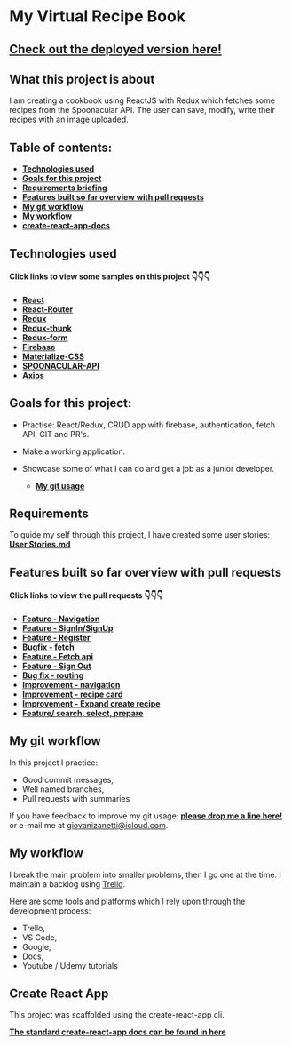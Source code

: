 # My Virtual Recipe Book

## [Check out the deployed version here!](https://virtualrecipebook.netlify.com)


## What this project is about

I am creating a cookbook using ReactJS with Redux which fetches some recipes from the Spoonacular API.
The user can save, modify, write their recipes with an image uploaded.  

## Table of contents:

- **[Technologies used](#technologies-used)**
- **[Goals for this project](#goals-for-this-project)**
- **[Requirements briefing](#requirements)**
- **[Features built so far overview with pull requests](#features-built-so-far-overview-with-pull-requests)**
- **[My git workflow](#my-git-workflow)**
- **[My workflow](#my-workflow)**
- **[create-react-app-docs](#create-react-app)**

## Technologies used

#### Click links to view some samples on this project 👇👇👇

- **[React](./src/components/recipe/RecipeList/index.js)**
- **[React-Router](.src/Router.js)**
- **[Redux](./src/reducers/recipes.js)**
- **[Redux-thunk](./src/actions/recipeActions.js)**
- **[Redux-form](./src/components/recipe/RecipeForm/index.js)**
- **[Firebase](https://firebase.google.com/)**
- **[Materialize-CSS](https://materializecss.com/)**
- **[SPOONACULAR-API](https://rapidapi.com/spoonacular/api/recipe-food-nutrition/details)**
- **[Axios](https://github.com/axios/axios)**

## Goals for this project:

- Practise: React/Redux, CRUD app with firebase, authentication, fetch API, GIT and PR's.
- Make a working application. 
- Showcase some of what I can do and get a job as a junior developer.

  - **[My git usage](#my-git-workflow)**


## Requirements

To guide my self through this project, I have created some user stories: **[User Stories.md](./userStories.md)**


## Features built so far overview with pull requests

#### Click links to view the pull requests 👇👇👇

- **[Feature - Navigation](https://github.com/giovanizanetti/MY-VIRTUAL-RECIPE-BOOK/pull/1)**
- **[Feature - SignIn/SignUp](https://github.com/giovanizanetti/MY-VIRTUAL-RECIPE-BOOK/pull/2)**
- **[Feature - Register](https://github.com/giovanizanetti/MY-VIRTUAL-RECIPE-BOOK/pull/3)**
- **[Bugfix - fetch](https://github.com/giovanizanetti/MY-VIRTUAL-RECIPE-BOOK/pull/4)**
- **[Feature - Fetch api](https://github.com/giovanizanetti/MY-VIRTUAL-RECIPE-BOOK/pull/5)**
- **[Feature - Sign Out](https://github.com/giovanizanetti/MY-VIRTUAL-RECIPE-BOOK/pull/8)**
- **[Bug fix - routing](https://github.com/giovanizanetti/MY-VIRTUAL-RECIPE-BOOK/pull/11)**
- **[Improvement - navigation](https://github.com/giovanizanetti/MY-VIRTUAL-RECIPE-BOOK/pull/12)**
- **[Improvement - recipe card](https://github.com/giovanizanetti/MY-VIRTUAL-RECIPE-BOOK/pull/14)**
- **[Improvement - Expand create recipe](https://github.com/giovanizanetti/MY-VIRTUAL-RECIPE-BOOK/pull/16)**
- **[Feature/ search, select, prepare](https://github.com/giovanizanetti/MY-VIRTUAL-RECIPE-BOOK/pull/18)**


## My git workflow

In this project I practice:

- Good commit messages,
- Well named branches,
- Pull requests with summaries

If you have feedback to improve my git usage: **[please drop me a line here!](https://www.linkedin.com/in/giovani-zanetti-ab664a24/)** or e-mail me at giovanizanetti@icloud.com.


## My workflow

I break the main problem into smaller problems, then I go one at the time.
I maintain a backlog using [Trello](https://trello.com/b/Ybwv9R6h). 

Here are some tools and platforms which I rely upon through the development process:
  - Trello,
  - VS Code,
  - Google,
  - Docs,
  - Youtube / Udemy tutorials

## Create React App

This project was scaffolded using the create-react-app cli.

**[The standard create-react-app docs can be found in here](./create-react-app-docs.md)**



